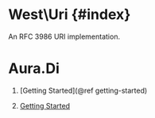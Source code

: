 # West\\Uri  {#index}

An RFC 3986 URI implementation.

# Aura.Di

1. [Getting Started](@ref getting-started)

1. [Getting Started](docs/getting-started.md)
